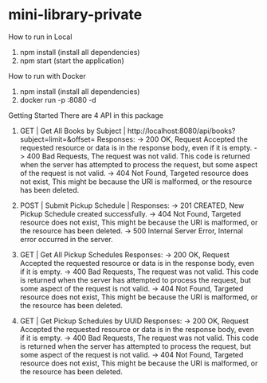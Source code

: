 # mini-library-private

How to run in Local
1. npm install (install all dependencies)
2. npm start (start the application)

How to run with Docker
1. npm install (install all dependencies)
2. docker run -p <port>:8080 -d <app-name>

Getting Started
There are 4 API in this package
1. GET | Get All Books by Subject | http://localhost:8080/api/books?subject=<subject>limit=<limit>&offset=<offset>
  Responses:
  -> 200 OK, Request Accepted the requested resource or data is in the response body, even if it is empty.
  -> 400 Bad Requests, The request was not valid. This code is returned when the server has attempted to process the request, but some aspect of the request is not valid.
  -> 404 Not Found, Targeted resource does not exist, This might be because the URI is malformed, or the resource has been deleted.

2. POST | Submit Pickup Schedule | 
  Responses:
  -> 201 CREATED, New Pickup Schedule created successfully.
  -> 404 Not Found, Targeted resource does not exist, This might be because the URI is malformed, or the resource has been deleted.
  -> 500 Internal Server Error, Internal error occurred in the server.

3. GET | Get All Pickup Schedules
  Responses:
  -> 200 OK, Request Accepted the requested resource or data is in the response body, even if it is empty.
  -> 400 Bad Requests, The request was not valid. This code is returned when the server has attempted to process the request, but some aspect of the request is not valid.
  -> 404 Not Found, Targeted resource does not exist, This might be because the URI is malformed, or the resource has been deleted.

4. GET | Get Pickup Schedules by UUID
  Responses:
  -> 200 OK, Request Accepted the requested resource or data is in the response body, even if it is empty.
  -> 400 Bad Requests, The request was not valid. This code is returned when the server has attempted to process the request, but some aspect of the request is not valid.
  -> 404 Not Found, Targeted resource does not exist, This might be because the URI is malformed, or the resource has been deleted.